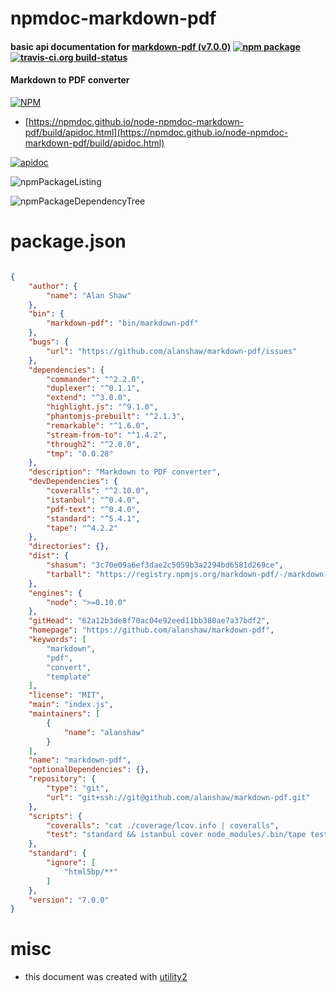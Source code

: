 # npmdoc-markdown-pdf

#### basic api documentation for  [markdown-pdf (v7.0.0)](https://github.com/alanshaw/markdown-pdf)  [![npm package](https://img.shields.io/npm/v/npmdoc-markdown-pdf.svg?style=flat-square)](https://www.npmjs.org/package/npmdoc-markdown-pdf) [![travis-ci.org build-status](https://api.travis-ci.org/npmdoc/node-npmdoc-markdown-pdf.svg)](https://travis-ci.org/npmdoc/node-npmdoc-markdown-pdf)

#### Markdown to PDF converter

[![NPM](https://nodei.co/npm/markdown-pdf.png?downloads=true&downloadRank=true&stars=true)](https://www.npmjs.com/package/markdown-pdf)

- [https://npmdoc.github.io/node-npmdoc-markdown-pdf/build/apidoc.html](https://npmdoc.github.io/node-npmdoc-markdown-pdf/build/apidoc.html)

[![apidoc](https://npmdoc.github.io/node-npmdoc-markdown-pdf/build/screenCapture.buildCi.browser.%252Ftmp%252Fbuild%252Fapidoc.html.png)](https://npmdoc.github.io/node-npmdoc-markdown-pdf/build/apidoc.html)

![npmPackageListing](https://npmdoc.github.io/node-npmdoc-markdown-pdf/build/screenCapture.npmPackageListing.svg)

![npmPackageDependencyTree](https://npmdoc.github.io/node-npmdoc-markdown-pdf/build/screenCapture.npmPackageDependencyTree.svg)



# package.json

```json

{
    "author": {
        "name": "Alan Shaw"
    },
    "bin": {
        "markdown-pdf": "bin/markdown-pdf"
    },
    "bugs": {
        "url": "https://github.com/alanshaw/markdown-pdf/issues"
    },
    "dependencies": {
        "commander": "^2.2.0",
        "duplexer": "^0.1.1",
        "extend": "^3.0.0",
        "highlight.js": "^9.1.0",
        "phantomjs-prebuilt": "^2.1.3",
        "remarkable": "^1.6.0",
        "stream-from-to": "^1.4.2",
        "through2": "^2.0.0",
        "tmp": "0.0.28"
    },
    "description": "Markdown to PDF converter",
    "devDependencies": {
        "coveralls": "^2.10.0",
        "istanbul": "^0.4.0",
        "pdf-text": "^0.4.0",
        "standard": "^5.4.1",
        "tape": "^4.2.2"
    },
    "directories": {},
    "dist": {
        "shasum": "3c70e09a6ef3dae2c5059b3a2294bd6581d269ce",
        "tarball": "https://registry.npmjs.org/markdown-pdf/-/markdown-pdf-7.0.0.tgz"
    },
    "engines": {
        "node": ">=0.10.0"
    },
    "gitHead": "62a12b3de8f70ac04e92eed11bb380ae7a37bdf2",
    "homepage": "https://github.com/alanshaw/markdown-pdf",
    "keywords": [
        "markdown",
        "pdf",
        "convert",
        "template"
    ],
    "license": "MIT",
    "main": "index.js",
    "maintainers": [
        {
            "name": "alanshaw"
        }
    ],
    "name": "markdown-pdf",
    "optionalDependencies": {},
    "repository": {
        "type": "git",
        "url": "git+ssh://git@github.com/alanshaw/markdown-pdf.git"
    },
    "scripts": {
        "coveralls": "cat ./coverage/lcov.info | coveralls",
        "test": "standard && istanbul cover node_modules/.bin/tape test/*.js"
    },
    "standard": {
        "ignore": [
            "html5bp/**"
        ]
    },
    "version": "7.0.0"
}
```



# misc
- this document was created with [utility2](https://github.com/kaizhu256/node-utility2)
